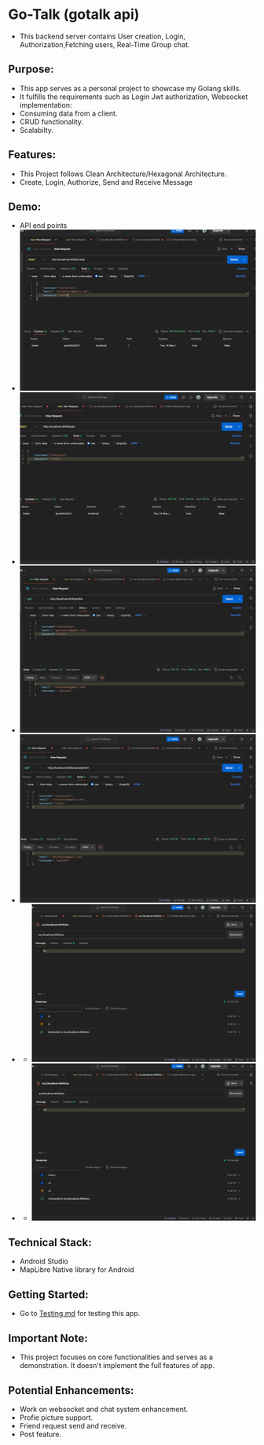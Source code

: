 # Go-Talk (gotalk api)

- This backend server contains User creation, Login, Authorization,Fetching users, Real-Time Group chat.

## Purpose:

- This app serves as a personal project to showcase my Golang skills.
- It fulfills the requirements such as Login Jwt authorization, Websocket implementation:
- Consuming data from a client.
- CRUD functionality.
- Scalabilty.

## Features:

- This Project follows Clean Architecture/Hexagonal Architecture.
- Create, Login, Authorize, Send and Receive Message

## Demo:

- API end points
- ![CREATE endpoint](https://github.com/AshishKothariii/gotalkapi/blob/main/public/create.png)
- ![Login endpoint](https://github.com/AshishKothariii/gotalkapi/blob/main/public/login.png)
- ![profile endpoint](https://github.com/AshishKothariii/gotalkapi/blob/main/public/profile.png)
- ![users/:username endpoint](https://github.com/AshishKothariii/gotalkapi/blob/main/public/user.png)
- - ![websocket send](https://github.com/AshishKothariii/gotalkapi/blob/main/public/websocket.png)
- - ![websocket receive](https://github.com/AshishKothariii/gotalkapi/blob/main/public/websocket_receive.png)

## Technical Stack:

- Android Studio
- MapLibre Native library for Android

## Getting Started:

- Go to [Testing.md](https://github.com/AshishKothariii/gotalkapi/blob/main/Testing.md) for testing this app.

## Important Note:

- This project focuses on core functionalities and serves as a demonstration. It doesn't implement the full features of app.

## Potential Enhancements:

- Work on websocket and chat system enhancement.
- Profie picture support.
- Friend request send and receive.
- Post feature.
